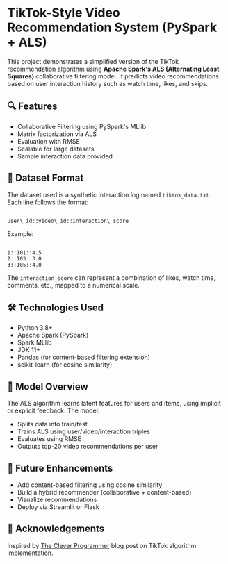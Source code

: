 # TikTok-Style Video Recommendation System (PySpark + ALS)

This project demonstrates a simplified version of the TikTok recommendation algorithm using **Apache Spark's ALS (Alternating Least Squares)** collaborative filtering model. It predicts video recommendations based on user interaction history such as watch time, likes, and skips.

## 🔍 Features

- Collaborative Filtering using PySpark's MLlib
- Matrix factorization via ALS
- Evaluation with RMSE
- Scalable for large datasets
- Sample interaction data provided

## 📁 Dataset Format

The dataset used is a synthetic interaction log named `tiktok_data.txt`. Each line follows the format:

```

user\_id::video\_id::interaction\_score

```

Example:
```

1::101::4.5
2::103::3.0
3::105::4.0

````

The `interaction_score` can represent a combination of likes, watch time, comments, etc., mapped to a numerical scale.

## 🛠️ Technologies Used

- Python 3.8+
- Apache Spark (PySpark)
- Spark MLlib
- JDK 11+
- Pandas (for content-based filtering extension)
- scikit-learn (for cosine similarity)



## 🧠 Model Overview

The ALS algorithm learns latent features for users and items, using implicit or explicit feedback. The model:

* Splits data into train/test
* Trains ALS using user/video/interaction triples
* Evaluates using RMSE
* Outputs top-20 video recommendations per user



## 🚀 Future Enhancements

* Add content-based filtering using cosine similarity
* Build a hybrid recommender (collaborative + content-based)
* Visualize recommendations
* Deploy via Streamlit or Flask

## 🙌 Acknowledgements

Inspired by [The Clever Programmer](https://thecleverprogrammer.com/) blog post on TikTok algorithm implementation.


